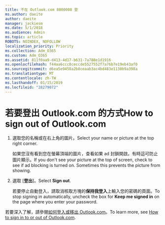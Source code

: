 ```yaml
---
title: 不在 Outlook.com 8000008 登
ms.author: daeite
author: daeite
manager: jackiesm
ms.date: 5/1/2018
ms.audience: Admin
ms.topic: article
ROBOTS: NOINDEX, NOFOLLOW
localization_priority: Priority
ms.collection: Adm_O365
ms.custom: Adm_O365
ms.assetid: 811f0aa9-d413-4d17-b631-7a788e1d1916
ms.openlocfilehash: f44aa6ccc8ceccde5527552f7a76b7e19eb43af0
ms.sourcegitcommit: d6ea5e9458a2b8ceaab3ac4bd483e1130b9a398a
ms.translationtype: MT
ms.contentlocale: zh-TW
ms.lasthandoff: 01/15/2019
ms.locfileid: "28279072"
---
```

# <a name="how-to-sign-out-of-outlookcom"></a><span data-ttu-id="d4f57-102">若要登出 Outlook.com 的方式</span><span class="sxs-lookup"><span data-stu-id="d4f57-102">How to sign out of Outlook.com</span></span>

1. <span data-ttu-id="d4f57-103">選取您的名稱或在右上角的圖片。</span><span class="sxs-lookup"><span data-stu-id="d4f57-103">Select your name or picture at the top right corner.</span></span>
    
    <span data-ttu-id="d4f57-p101">如果您沒有看到您在螢幕頂端的圖片，查看如果 ad 封鎖開啟。有時這可防止圖片顯示。</span><span class="sxs-lookup"><span data-stu-id="d4f57-p101">If you don't see your picture at the top of screen, check to see if ad blocking is turned on. Sometimes this prevents the picture from showing.</span></span>
    
2. <span data-ttu-id="d4f57-106">選取 [**登出**]。</span><span class="sxs-lookup"><span data-stu-id="d4f57-106">Select **Sign out**.</span></span> 
    
    <span data-ttu-id="d4f57-107">若要停止自動登入，請取消核取方塊的**保持我登入**上輸入您的密碼的頁面。</span><span class="sxs-lookup"><span data-stu-id="d4f57-107">To stop signing in automatically, uncheck the box for **Keep me signed in** on the page where you enter your password.</span></span> 
    
<span data-ttu-id="d4f57-108">若要深入了解，請參閱[如何登入或移出 Outlook.com](https://go.microsoft.com/fwlink/p/?linkid=873113)。</span><span class="sxs-lookup"><span data-stu-id="d4f57-108">To learn more, see [How to sign in to or out of Outlook.com](https://go.microsoft.com/fwlink/p/?linkid=873113).</span></span>
  

